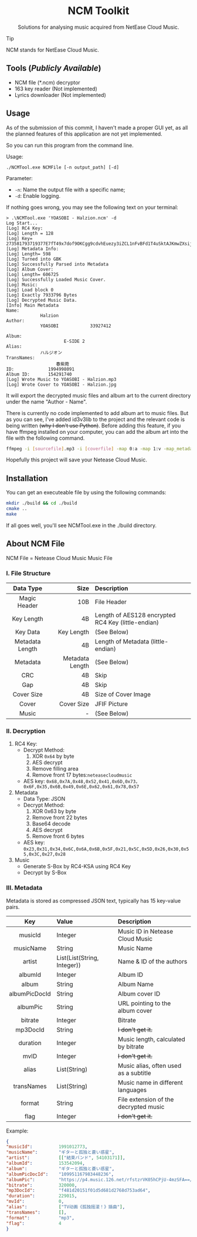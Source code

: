 <h1 align="center">
   NCM Toolkit
</h1>
<p align="center">
   Solutions for analysing music acquired from NetEase Cloud Music.
</p>

> [!Tip]
> NCM stands for NetEase Cloud Music.

## Tools (*Publicly Available*)
* NCM file (*.ncm) decryptor
* 163 key reader (Not implemented)
* Lyrics downloader (Not implemented)

## Usage

As of the submission of this commit, I haven't made a proper GUI yet, as all the planned features of this application are not yet implemented.

So you can run this program from the command line.

Usage:
```shell
./NCMTool.exe NCMFile [-n output_path] [-d] 
```

Parameter:
- ``-n``: Name the output file with a specific name;
- ``-d``: Enable logging.

If nothing goes wrong, you may see the following text on your terminal:

```shell
> .\NCMTool.exe 'YOASOBI - Halzion.ncm' -d
Log Start...
[Log] RC4 Key:
[Log] Length = 128
[Log] Key= 273581793719377E7fT49x7dof9OKCgg9cdvhEuezy3iZCL1nFvBFd1T4uSktAJKmwZXsijPbijliionVUXXg9plTbXEclAE9Lb
[Log] Metadata Info:
[Log] Length= 598
[Log] Turned into GBK
[Log] Successfully Parsed into Metadata 
[Log] Album Cover:
[Log] Length= 606725
[Log] Successfully Loaded Music Cover.
[Log] Music:
[Log] Load block 0
[Log] Exactly 7933796 Bytes
[Log] Decrypted Music Data. 
[Info] Main Metadata
Name:
             Halzion
Author:
             YOASOBI            33927412

Album:
                      E-SIDE 2
Alias:
             ハルジオン
TransNames:
                   春紫菀
ID:             1994998091
Album ID:       154291740
[Log] Wrote Music to YOASOBI - Halzion.mp3
[Log] Wrote Cover to YOASOBI - Halzion.jpg
```

It will export the decrypted music files and album art to the current directory under the name "Author - Name".

There is currently no code implemented to add album art to music files. But as you can see, I've added id3v3lib to the project and the relevant code is being written ~~(why I don't use Python)~~. Before adding this feature, if you have ffmpeg installed on your computer, you can add the album art into the file with the following command.
```bash
ffmpeg -i [sourcefile].mp3 -i [coverfile] -map 0:a -map 1:v -map_metadata 0 -id3v2_version 3 -c:a copy -c:v copy [outputfile].mp3
```

Hopefully this project will save your Netease Cloud Music.


## Installation

You can get an executeable file by using the following commands:

```bash
mkdir ./build && cd ./build
cmake ..
make
```

If all goes well, you'll see NCMTool.exe in the ./build directory.

## About NCM File

NCM File = Netease Cloud Music Music File

### I. File Structure

| Data Type       | Size            | Description                                       |
|:---------------:|----------------:|:--------------------------------------------------|
|Magic Header     |10B              |File Header                                        |
|Key Length       |4B               |Length of AES128 encrypted RC4 Key (little-endian) |
|Key Data         |Key Length       |(See Below)                                        |
|Metadata Length  |4B               |Length of Metadata  (little-endian)                |
|Metadata         |Metadata Length  |(See Below)                                        |
|CRC              |4B               |Skip                                               |
|Gap              |4B               |Skip                                               |
|Cover Size       |4B               |Size of Cover Image                                |
|Cover            |Cover Size       |JFIF Picture                                       |
|Music            |-                |(See Below)                                        |

### II. Decryption

1. RC4 Key:
   * Decrypt Method:
     1. XOR ``0x64`` by byte
     2. AES decrypt
     3. Remove filling area
     4. Remove front 17 bytes:``neteasecloudmusic``
   * AES key: ``0x68,0x7A,0x48,0x52,0x41,0x6D,0x73，0x6F,0x35,0x6B,0x49,0x6E,0x62,0x61,0x78,0x57``
2. Metadata
   - Data Type: JSON
   - Decrypt Method:
     1. XOR 0x63 by byte
     2. Remove front 22 bytes
     3. Base64 decode
     4. AES decrypt
     5. Remove front 6 bytes
   - AES key: ``0x23,0x31,0x34,0x6C,0x6A,0x6B,0x5F,0x21,0x5C,0x5D,0x26,0x30,0x55,0x3C,0x27,0x28``
3. Music
   - Generate S-Box by RC4-KSA using RC4 Key
   - Decrypt by S-Box

### III. Metadata

Metadata is stored as compressed JSON text, typically has 15 key-value pairs.

|Key            |Value                      |Description                            |
|:-------------:|:--------------------------|:--------------------------------------|
|musicId        |Integer                    |Music ID in Netease Cloud Music        |
|musicName      |String                     |Music Name                             |
|artist         |List(List(String, Integer))|Name & ID of the authors               |
|albumId        |Integer                    |Album ID                               |
|album          |String                     |Album Name                             |
|albumPicDocId  |String                     |Album cover ID                         |
|albumPic       |String                     |URL pointing to the album cover        |
|bitrate        |Integer                    |Bitrate                                |
|mp3DocId       |String                     |~~I don't get it.~~                    |
|duration       |Integer                    |Music length, calculated by bitrate    |
|mvID           |Integer                    |~~I don't get it.~~                    |
|alias          |List(String)               |Music alias, often used as a subtitle  |
|transNames     |List(String)               |Music name in different languages      |
|format         |String                     |File extension of the decrypted music  |
|flag           |Integer                    |~~I don't get it.~~                    |

Example:
```json
{
"musicId":          1991012773,
"musicName":        "ギターと孤独と蒼い惑星",
"artist":           [["結束バンド", 54103171]],
"albumId":          153542094,
"album":            "ギターと孤独と蒼い惑星",
"albumPicDocId":    "109951167983448236",
"albumPic":         "https://p4.music.126.net/rfstzrVK05hCPjU-4mzSFA==/109951167983448236.jpg",
"bitrate":          320000,
"mp3DocId":         "f481d20151f01d5d681d2768d753ad64",
"duration":         229015,
"mvId":             0,
"alias":            ["TV动画《孤独摇滚！》插曲"],
"transNames":       [],
"format":           "mp3",
"flag":             4
}
```